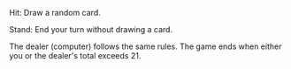 Hit: Draw a random card.

Stand: End your turn without drawing a card.


The dealer (computer) follows the same rules. The game ends when either you or the dealer's total exceeds 21.
